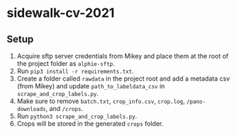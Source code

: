 # sidewalk-cv-2021

## Setup
1. Acquire sftp server credentials from Mikey and place them at the root of the project folder as `alphie-sftp`.
2. Run `pip3 install -r requirements.txt`.
3. Create a folder called `rawdata` in the project root and add a metadata csv (from Mikey) and update `path_to_labeldata_csv` in `scrape_and_crop_labels.py`.
4. Make sure to remove `batch.txt`, `crop_info.csv`, `crop.log`, `/pano-downloads`, and `/crops`.
5. Run `python3 scrape_and_crop_labels.py`.
6. Crops will be stored in the generated `crops` folder.
